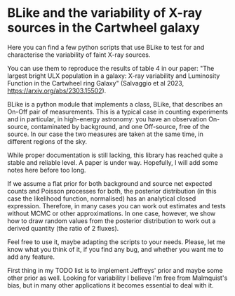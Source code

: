 # BLike and the variability of X-ray sources in the Cartwheel galaxy

Here you can find a few python scripts that use BLike to test
for and characterise the variability of faint X-ray sources.

You can use them to reproduce the results of table 4 in our
paper: "The largest bright ULX population in a galaxy: X-ray
variability and Luminosity Function in the Cartwheel ring Galaxy"
(Salvaggio et al 2023, https://arxiv.org/abs/2303.15502).

BLike is a python module that implements a class, BLike, that
describes an On-Off pair of measurements. This is a typical
case in counting experiments and in particular, in high-energy
astronomy: you have an observation On-source, contaminated
by background, and one Off-source, free of the source. In our
case the two measures are taken at the same time, in different
regions of the sky.

While proper documentation is still lacking, this library has
reached quite a stable and reliable level. A paper is under way.
Hopefully, I will add some notes here before too long.

If we assume a flat prior for both background and source net
expected counts and Poisson processes for both, the posterior
distribution (in this case the likelihood function, normalised)
has an analytical closed expression. Therefore, in many cases
you can work out estimates and tests without MCMC or other
approximations. In one case, however, we show how to draw
random values from the posterior distribution to work out a
derived quantity (the ratio of 2 fluxes). 

Feel free to use it, maybe adapting the scripts to your needs.
Please, let me know what you think of it, if you find any bug,
and whether you want me to add any feature.

First thing in my TODO list is to implement Jeffreys' prior
and maybe some other prior as well. Looking for variability
I believe I'm free from Malmquist's bias, but in many other
applications it becomes essential to deal with it. 
